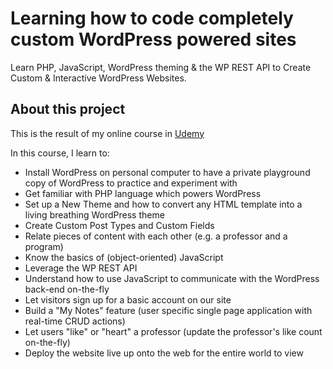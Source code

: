 # Learning how to code completely custom WordPress powered sites

Learn PHP, JavaScript, WordPress theming & the WP REST API to Create Custom & Interactive WordPress Websites.

## About this project

This is the result of my online course in [Udemy](https://www.udemy.com/course/become-a-wordpress-developer-php-javascript)

In this course, I learn to:
+ Install WordPress on personal computer to have a private playground copy of WordPress to practice and experiment with
+ Get familiar with PHP language which powers WordPress
+ Set up a New Theme and how to convert any HTML template into a living breathing WordPress theme
+ Create Custom Post Types and Custom Fields
+ Relate pieces of content with each other (e.g. a professor and a program)
+ Know the basics of (object-oriented) JavaScript
+ Leverage the WP REST API
+ Understand how to use JavaScript to communicate with the WordPress back-end on-the-fly
+ Let visitors sign up for a basic account on our site
+ Build a "My Notes" feature (user specific single page application with real-time CRUD actions)
+ Let users "like" or "heart" a professor (update the professor's like count on-the-fly)
+ Deploy the website live up onto the web for the entire world to view